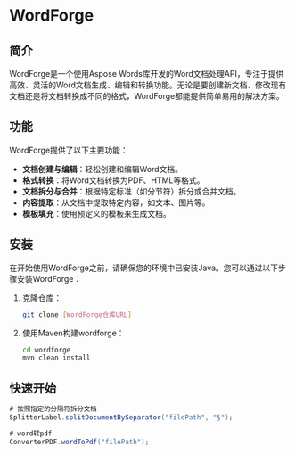 # WordForge

## 简介

WordForge是一个使用Aspose Words库开发的Word文档处理API，专注于提供高效、灵活的Word文档生成、编辑和转换功能。无论是要创建新文档、修改现有文档还是将文档转换成不同的格式，WordForge都能提供简单易用的解决方案。

## 功能

WordForge提供了以下主要功能：

- **文档创建与编辑**：轻松创建和编辑Word文档。
- **格式转换**：将Word文档转换为PDF、HTML等格式。
- **文档拆分与合并**：根据特定标准（如分节符）拆分或合并文档。
- **内容提取**：从文档中提取特定内容，如文本、图片等。
- **模板填充**：使用预定义的模板来生成文档。

## 安装

在开始使用WordForge之前，请确保您的环境中已安装Java。您可以通过以下步骤安装WordForge：

1. 克隆仓库：
   ```bash
   git clone [WordForge仓库URL]
    ```
2. 使用Maven构建wordforge：
   ```bash
   cd wordforge
   mvn clean install
   ```

## 快速开始

```java
# 按照指定的分隔符拆分文档
SplitterLabel.splitDocumentBySeparator("filePath", "§");

# word转pdf
ConverterPDF.wordToPdf("filePath");
```
